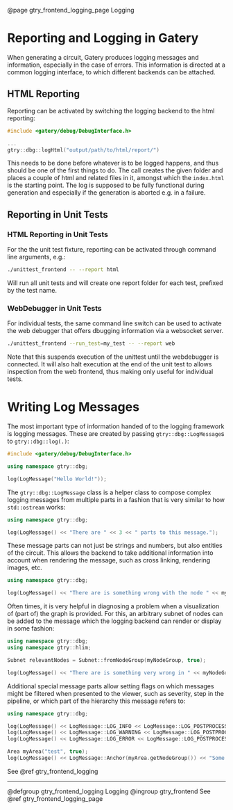 @page gtry_frontend_logging_page Logging

# Reporting and Logging in Gatery

When generating a circuit, Gatery produces logging messages and information, especially in the case of errors.
This information is directed at a common logging interface, to which different backends can be attached.

## HTML Reporting

Reporting can be activated by switching the logging backend to the html reporting:
```cpp
#include <gatery/debug/DebugInterface.h>

...
gtry::dbg::logHtml("output/path/to/html/report/")
```
This needs to be done before whatever is to be logged happens, and thus should be one of the first things to do. The call creates the given folder and places a couple of html and related files in it, amongst which the `index.html` is the starting point. The log is supposed to be fully functional during generation and especially if the generation is aborted e.g. in a failure.

## Reporting in Unit Tests

### HTML Reporting in Unit Tests

For the the unit test fixture, reporting can be activated through command line arguments, e.g.:
```bash
./unittest_frontend -- --report html
```
Will run all unit tests and will create one report folder for each test, prefixed by the test name.

### WebDebugger in Unit Tests

For individual tests, the same command line switch can be used to activate the web debugger that offers dbugging information via a websocket server.
```bash
./unittest_frontend --run_test=my_test -- --report web
```

Note that this suspends execution of the unittest until the webdebugger is connected. It will also halt execution at the end of the unit test to allows inspection from the web frontend, thus making only useful for individual tests.


# Writing Log Messages

The most important type of information handed of to the logging framework is logging messages.
These are created by passing `gtry::dbg::LogMessage`s to `gtry::dbg::log(.)`:

```cpp
#include <gatery/debug/DebugInterface.h>

using namespace gtry::dbg;

log(LogMessage("Hello World!"));
```

The `gtry::dbg::LogMessage` class is a helper class to compose complex logging messages from multiple parts in a fashion that is very similar to how `std::ostream` works:

```cpp
using namespace gtry::dbg;

log(LogMessage() << "There are " << 3 << " parts to this message.");
```

These message parts can not just be strings and numbers, but also entities of the circuit.
This allows the backend to take additional information into account when rendering the message, such as cross linking, rendering images, etc.


```cpp
using namespace gtry::dbg;

log(LogMessage() << "There are is something wrong with the node " << myNode << " it should be in group " << group << " but actually it is in " << myNode->getGroup());
```

Often times, it is very helpful in diagnosing a problem when a visualization of (part of) the graph is provided.
For this, an arbitrary subnet of nodes can be added to the message which the logging backend can render or display in some fashion:

```cpp
using namespace gtry::dbg;
using namespace gtry::hlim;

Subnet relevantNodes = Subnet::fromNodeGroup(myNodeGroup, true);

log(LogMessage() << "There are is something very wrong in " << myNodeGroup << " take a look at it: " << relevantNodes);
```




Additional special message parts allow setting flags on which messages might be filtered when presented to the viewer, such as severity, step in the pipeline, or which part of the hierarchy this message refers to:


```cpp
using namespace gtry::dbg;

log(LogMessage() << LogMessage::LOG_INFO << LogMessage::LOG_POSTPROCESSING << "This is some information");
log(LogMessage() << LogMessage::LOG_WARNING << LogMessage::LOG_POSTPROCESSING << "Something has happened that can be handled but is probably resulting in a broken circuit");
log(LogMessage() << LogMessage::LOG_ERROR << LogMessage::LOG_POSTPROCESSING << "Some operation failed.");

Area myArea("test", true);
log(LogMessage() << LogMessage::Anchor(myArea.getNodeGroup()) << "Some important information that relates to the area that I'm building right now");
```



See @ref gtry_frontend_logging

------------------------------

@defgroup gtry_frontend_logging Logging
@ingroup gtry_frontend
See @ref gtry_frontend_logging_page
